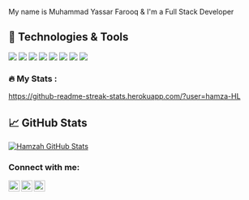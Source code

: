 My name is Muhammad Yassar Farooq & I'm a Full Stack Developer 

## 🔧 Technologies & Tools
![](https://img.shields.io/badge/OS-Linux-informational?style=color=2bbc8a)
![](https://img.shields.io/badge/OS-Window-informational?style=color=2bbc8a)
![](https://img.shields.io/badge/Code-Python-informational?style=color=2bbc8a)
![](https://img.shields.io/badge/Code-JavaScript-informational?style=color=2bbc8a)
![](https://img.shields.io/badge/Code-NodeJs-informational?style=color=2bbc8a)
![](https://img.shields.io/badge/Code-NestJs-informational?style=color=2bbc8a)
![](https://img.shields.io/badge/Shell-Bash-informational?style=color=2bbc8a)
![](https://img.shields.io/badge/Tools-PostgreSQL-informational?style=color=2bbc8a)




### :fire: My Stats :

https://github-readme-streak-stats.herokuapp.com/?user=hamza-HL


## &#x1f4c8; GitHub Stats

<a href="https://github.com/hamza-HL">
  <img align="center" src="https://github-readme-stats.vercel.app/api?username=hamza-HL&show_icons=true&line_height=27&count_private=true&title_color=ffffff&text_color=c9cacc&icon_color=2bbc8a&bg_color=1d1f21" alt="Hamzah GitHub Stats" />
</a>



[instagram]: https://www.instagram.com/myf_1996/
[linkedin]: https://www.linkedin.com/in/muhammad-yassar-farooq-b55a78185/
[facebook]: https://www.facebook.com/muhammadyassar.farooq

### Connect with me:

[<img align="left" alt="myf1996 | Facebook" width="22px" src="https://cdn.jsdelivr.net/npm/simple-icons@v3/icons/facebook.svg" />][facebook]
[<img align="left" alt="myf1996 | LinkedIn" width="22px" src="https://cdn.jsdelivr.net/npm/simple-icons@v3/icons/linkedin.svg" />][linkedin]
[<img align="left" alt="myf1996 | Instagram" width="22px" src="https://cdn.jsdelivr.net/npm/simple-icons@v3/icons/instagram.svg" />][instagram]
